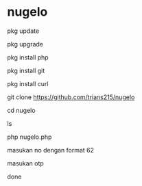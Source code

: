 # nugelo
pkg update

pkg upgrade

pkg install php

pkg install git

pkg install curl

git clone https://github.com/trians215/nugelo

cd nugelo

ls

php nugelo.php

masukan no dengan format 62

masukan otp

done 

